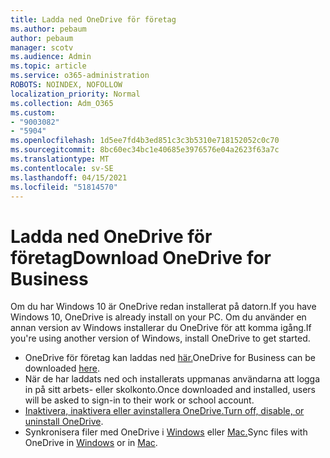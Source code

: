 ```yaml
---
title: Ladda ned OneDrive för företag
ms.author: pebaum
author: pebaum
manager: scotv
ms.audience: Admin
ms.topic: article
ms.service: o365-administration
ROBOTS: NOINDEX, NOFOLLOW
localization_priority: Normal
ms.collection: Adm_O365
ms.custom:
- "9003082"
- "5904"
ms.openlocfilehash: 1d5ee7fd4b3ed851c3c3b5310e718152052c0c70
ms.sourcegitcommit: 8bc60ec34bc1e40685e3976576e04a2623f63a7c
ms.translationtype: MT
ms.contentlocale: sv-SE
ms.lasthandoff: 04/15/2021
ms.locfileid: "51814570"
---
```

# <a name="download-onedrive-for-business"></a><span data-ttu-id="722c4-102">Ladda ned OneDrive för företag</span><span class="sxs-lookup"><span data-stu-id="722c4-102">Download OneDrive for Business</span></span>

<span data-ttu-id="722c4-103">Om du har Windows 10 är OneDrive redan installerat på datorn.</span><span class="sxs-lookup"><span data-stu-id="722c4-103">If you have Windows 10, OneDrive is already install on your PC.</span></span> <span data-ttu-id="722c4-104">Om du använder en annan version av Windows installerar du OneDrive för att komma igång.</span><span class="sxs-lookup"><span data-stu-id="722c4-104">If you're using another version of Windows, install OneDrive to get started.</span></span>

- <span data-ttu-id="722c4-105">OneDrive för företag kan laddas ned [här.](https://www.microsoft.com/microsoft-365/onedrive/download)</span><span class="sxs-lookup"><span data-stu-id="722c4-105">OneDrive for Business can be downloaded  [here](https://www.microsoft.com/microsoft-365/onedrive/download).</span></span>
- <span data-ttu-id="722c4-106">När de har laddats ned och installerats uppmanas användarna att logga in på sitt arbets- eller skolkonto.</span><span class="sxs-lookup"><span data-stu-id="722c4-106">Once downloaded and installed, users will be asked to sign-in to their work or school account.</span></span>
- <span data-ttu-id="722c4-107">[Inaktivera, inaktivera eller avinstallera OneDrive.](https://support.microsoft.com/office/turn-off-disable-or-uninstall-onedrive-f32a17ce-3336-40fe-9c38-6efb09f944b0)</span><span class="sxs-lookup"><span data-stu-id="722c4-107">[Turn off, disable, or uninstall OneDrive](https://support.microsoft.com/office/turn-off-disable-or-uninstall-onedrive-f32a17ce-3336-40fe-9c38-6efb09f944b0).</span></span>
- <span data-ttu-id="722c4-108">Synkronisera filer med OneDrive i [Windows](https://support.microsoft.com/office/615391c4-2bd3-4aae-a42a-858262e42a49) eller [Mac.](https://support.microsoft.com/office/d11b9f29-00bb-4172-be39-997da46f913f)</span><span class="sxs-lookup"><span data-stu-id="722c4-108">Sync files with OneDrive in [Windows](https://support.microsoft.com/office/615391c4-2bd3-4aae-a42a-858262e42a49) or in [Mac](https://support.microsoft.com/office/d11b9f29-00bb-4172-be39-997da46f913f).</span></span>
